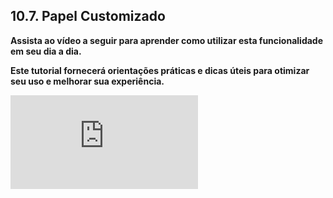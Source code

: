 ## 10.7. Papel Customizado

**Assista ao vídeo a seguir para aprender como utilizar esta funcionalidade em seu dia a dia.**

**Este tutorial fornecerá orientações práticas e dicas úteis para otimizar seu uso e melhorar sua experiência.**

<div class="video-container">
  <iframe
    src="https://player.vimeo.com/video/1121635900"
    title="Tutoria Vimeo"
    frameborder="0"
    allow="autoplay; fullscreen; picture-in-picture"
    allowfullscreen>
  </iframe>
</div>
